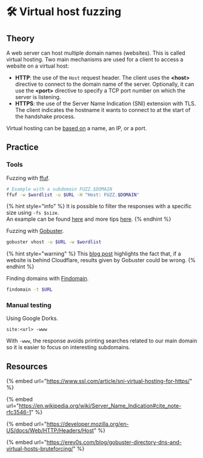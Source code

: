 # 🛠️ Virtual host fuzzing

## Theory

A web server can host multiple domain names (websites). This is called virtual hosting. Two main mechanisms are used for a client to access a website on a virtual host:

* **HTTP**: the use of the `Host` request header. The client uses the **\<host>** directive to connect to the domain name of the server. Optionally, it can use the **\<port>** directive to specify a TCP port number on which the server is listening.
* **HTTPS**: the use of the Server Name Indication (SNI) extension with TLS. The client indicates the hostname it wants to connect to at the start of the handshake process.

Virtual hosting can be [based on](https://en.wikipedia.org/wiki/Virtual\_hosting#Name-based) a name, an IP, or a port.

## Practice

### Tools

Fuzzing with [ffuf](https://github.com/ffuf/ffuf).

```bash
# Example with a subdomain FUZZ.$DOMAIN
ffuf -w $wordlist -u $URL -H "Host: FUZZ.$DOMAIN"
```

{% hint style="info" %}
It is possible to filter the responses with a specific size using `-fs $size`.\
An example can be found [here](https://asciinema.org/a/211360) and more tips [here](https://codingo.io/tools/ffuf/bounty/2020/09/17/everything-you-need-to-know-about-ffuf.html).
{% endhint %}

Fuzzing with [Gobuster](https://github.com/OJ/gobuster).

```bash
gobuster vhost -u $URL -w $wordlist
```

{% hint style="warning" %}
This [blog post](https://erev0s.com/blog/gobuster-directory-dns-and-virtual-hosts-bruteforcing/) highlights the fact that, if a website is behind Cloudflare, results given by Gobuster could be wrong.&#x20;
{% endhint %}

Finding domains with [Findomain](https://github.com/Findomain/Findomain).

```bash
findomain -t $URL
```

### Manual testing

Using Google Dorks.

```
site:<url> -www
```

With `-www`, the response avoids printing searches related to our main domain so it is easier to focus on interesting subdomains.

## Resources

{% embed url="https://www.ssl.com/article/sni-virtual-hosting-for-https/" %}

{% embed url="https://en.wikipedia.org/wiki/Server_Name_Indication#cite_note-rfc3546-1" %}

{% embed url="https://developer.mozilla.org/en-US/docs/Web/HTTP/Headers/Host" %}

{% embed url="https://erev0s.com/blog/gobuster-directory-dns-and-virtual-hosts-bruteforcing/" %}
